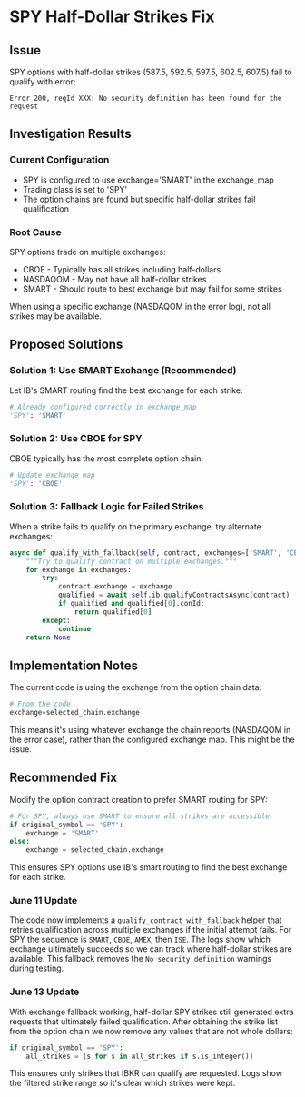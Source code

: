 # SPY Half-Dollar Strikes Fix

## Issue
SPY options with half-dollar strikes (587.5, 592.5, 597.5, 602.5, 607.5) fail to qualify with error:
```
Error 200, reqId XXX: No security definition has been found for the request
```

## Investigation Results

### Current Configuration
- SPY is configured to use exchange='SMART' in the exchange_map
- Trading class is set to 'SPY'
- The option chains are found but specific half-dollar strikes fail qualification

### Root Cause
SPY options trade on multiple exchanges:
- CBOE - Typically has all strikes including half-dollars
- NASDAQOM - May not have all half-dollar strikes
- SMART - Should route to best exchange but may fail for some strikes

When using a specific exchange (NASDAQOM in the error log), not all strikes may be available.

## Proposed Solutions

### Solution 1: Use SMART Exchange (Recommended)
Let IB's SMART routing find the best exchange for each strike:
```python
# Already configured correctly in exchange_map
'SPY': 'SMART'
```

### Solution 2: Use CBOE for SPY
CBOE typically has the most complete option chain:
```python
# Update exchange_map
'SPY': 'CBOE'
```

### Solution 3: Fallback Logic for Failed Strikes
When a strike fails to qualify on the primary exchange, try alternate exchanges:
```python
async def qualify_with_fallback(self, contract, exchanges=['SMART', 'CBOE', 'NASDAQOM']):
    """Try to qualify contract on multiple exchanges."""
    for exchange in exchanges:
        try:
            contract.exchange = exchange
            qualified = await self.ib.qualifyContractsAsync(contract)
            if qualified and qualified[0].conId:
                return qualified[0]
        except:
            continue
    return None
```

## Implementation Notes

The current code is using the exchange from the option chain data:
```python
# From the code
exchange=selected_chain.exchange
```

This means it's using whatever exchange the chain reports (NASDAQOM in the error case), rather than the configured exchange map. This might be the issue.

## Recommended Fix

Modify the option contract creation to prefer SMART routing for SPY:
```python
# For SPY, always use SMART to ensure all strikes are accessible
if original_symbol == 'SPY':
    exchange = 'SMART'
else:
    exchange = selected_chain.exchange
```

This ensures SPY options use IB's smart routing to find the best exchange for each strike.

### June 11 Update

The code now implements a `qualify_contract_with_fallback` helper that retries
qualification across multiple exchanges if the initial attempt fails. For SPY
the sequence is `SMART`, `CBOE`, `AMEX`, then `ISE`.  The logs show which
exchange ultimately succeeds so we can track where half-dollar strikes are
available.  This fallback removes the `No security definition` warnings during
testing.

### June 13 Update

With exchange fallback working, half-dollar SPY strikes still generated extra requests that ultimately failed qualification. After obtaining the strike list from the option chain we now remove any values that are not whole dollars:
```python
if original_symbol == 'SPY':
    all_strikes = [s for s in all_strikes if s.is_integer()]
```
This ensures only strikes that IBKR can qualify are requested. Logs show the filtered strike range so it's clear which strikes were kept.
